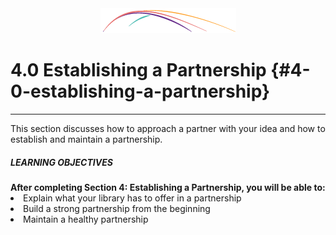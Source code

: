 <div style="text-align:center"><img src="/logo/Connectedlib-Logo-Graph.png"></div>

# 4.0 Establishing a Partnership {#4-0-establishing-a-partnership}
<hr>

This section discusses how to approach a partner with your idea and how to establish and maintain a partnership.


<div class="table-format objectives"><span class="title"><h5>LEARNING OBJECTIVES</h5></span><b>After completing Section 4: Establishing a Partnership, you will be able to:</b><li>Explain what your library has to offer in a partnership</li><li>Build a strong partnership from the beginning</li><li>Maintain a healthy partnership</li>
</div>

